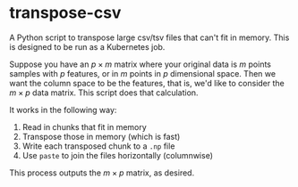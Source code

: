 # transpose-csv
A Python script to transpose large csv/tsv files that can't fit in memory. This is designed to be run as a Kubernetes job. 

Suppose you have an $p \times m$ matrix where your original data is $m$ points samples with $p$ features, or in $m$ points in $p$ dimensional space. Then we want the column space to be the features, that is, we'd like to consider the $m \times p$ data matrix. This script does that calculation.

It works in the following way:
1. Read in chunks that fit in memory
2. Transpose those in memory (which is fast)
3. Write each transposed chunk to a `.np` file
4. Use `paste` to join the files horizontally (columnwise)

This process outputs the $m \times p$ matrix, as desired. 

